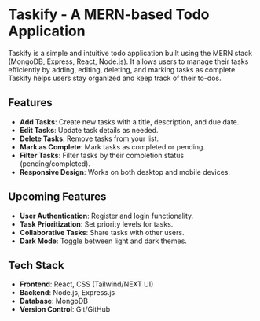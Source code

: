 # Taskify - A MERN-based Todo Application

Taskify is a simple and intuitive todo application built using the MERN stack (MongoDB, Express, React, Node.js). It allows users to manage their tasks efficiently by adding, editing, deleting, and marking tasks as complete. Taskify helps users stay organized and keep track of their to-dos.

## Features

- **Add Tasks**: Create new tasks with a title, description, and due date.
- **Edit Tasks**: Update task details as needed.
- **Delete Tasks**: Remove tasks from your list.
- **Mark as Complete**: Mark tasks as completed or pending.
- **Filter Tasks**: Filter tasks by their completion status (pending/completed).
- **Responsive Design**: Works on both desktop and mobile devices.

## Upcoming Features

- **User Authentication**: Register and login functionality.
- **Task Prioritization**: Set priority levels for tasks.
- **Collaborative Tasks**: Share tasks with other users.
- **Dark Mode**: Toggle between light and dark themes.

## Tech Stack

- **Frontend**: React, CSS (Tailwind/NEXT UI)
- **Backend**: Node.js, Express.js
- **Database**: MongoDB
- **Version Control**: Git/GitHub
